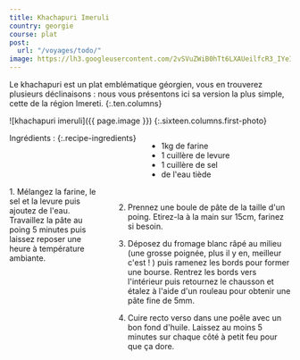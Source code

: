 ```yaml
---
title: Khachapuri Imeruli
country: georgie
course: plat
post:
  url: "/voyages/todo/"
image: https://lh3.googleusercontent.com/2vSVuZWiB0hTt6LXAUeilfcR3_IYeIy06G9pXqni2jx7iIuU93JQuQYciOR57lxNzHjrL0fjrgRjagdQO49_9k9vxXi7_OhE3c2EMFAxV9hdIMoiVi94TKda4efheKmgrrb371bwToDZjstiTmhamaQ8ZCdriiuKKYGCf2BiAuWuEO-dguxeEIDVKMXp9swVgTy68Md14MCiaNDwxFWeQ1fVy8evXHoyQ2HhZhZRhaLXbXIE9zvSYWMAoDeYSqskAE99hU-4mB2zTsEhn6w4e5KQ_kJShk23aExNAE7auYjA87AG6LhJ07bMb7vJyGz-u1puUpMzij4m6DIHhJWsRZJ6RzMN2saXXJ4MjIDEvzheU1HoYUghVtpY3Ho8JGiH71diOPcgHTBKUtKI4z5_DbTv5AZYILT7udVQn5uiqP9Xnn2W3qfwr220r3EQAkclHxWaTEYp4vLFJMRSSR1GNRJb5kfIutmaKGbjFMuyDSEr4_SxkTrQHMV5wt6cIxa5VemOWuNdNZyqhLA34u7oindju3MuIyQcPBUgGXcZbLI0-Y9tkUygUdUeLQVb5nuW-L741rk-vq_xFuY_MaPrz1J38yQlYof9BEjf8JWIsLce2G_0kaCOP-FybK3VkjTZ1KfZAbTKqBAzE3Jz071KrYCPflxeXrxyC3F89ldRKRCa90o4cHU3-C9zGG1Ab8jqrFgO61_XTpOJswV9m86yE8bI4vj67CXz90C9j2ZONJpaPNDe=w900
---
```


Le khachapuri est un plat emblématique géorgien, vous en trouverez plusieurs déclinaisons : nous vous présentons ici sa version la plus simple, cette de la région Imereti.
{:.ten.columns}

<!--fin extrait-->

![khachapuri imeruli]({{ page.image }})
{:.sixteen.columns.first-photo}

<div class="four columns" markdown="1">
Ingrédients :
{:.recipe-ingredients}

- 1kg de farine
- 1 cuillère de levure
- 1 cuillère de sel
- de l'eau tiède
</div>

<div class="ten columns" markdown="1">
1. Mélangez la farine, le sel et la levure puis ajoutez de l'eau. Travaillez la pâte au poing 5 minutes puis laissez reposer une heure à température ambiante.

2. Prennez une boule de pâte de la taille d'un poing. Etirez-la à la main sur 15cm, farinez si besoin.

3. Déposez du fromage blanc râpé au milieu (une grosse poignée, plus il y en, meilleur c'est ! ) puis ramenez les bords pour former une bourse. Rentrez les bords vers l'intérieur puis retournez le chausson et étalez à l'aide d'un rouleau pour obtenir une pâte fine de 5mm.

4. Cuire recto verso dans une poêle avec un bon fond d'huile. Laissez au moins 5 minutes sur chaque côté à petit feu pour que ça dore.
</div>
